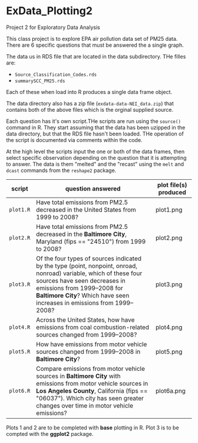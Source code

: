 ExData_Plotting2
================

Project 2 for Exploratory Data Analysis

This class project is to explore EPA air pollution data set of
PM25 data. There are 6 specific questions that must be answered the a
single graph.

The data us in RDS file that are located in the data subdirectory.
THe filles are:

* `Source_Classification_Codes.rds`
* `summarySCC_PM25.rds`

Each of these when load into R produces a single data frame object.

The data directory also has a zip file (`exdata-data-NEI_data.zip`) that contains 
both of the above files which is the orginal supplied source.


Each question has it's own script.THe scripts are run using the `source()` 
command in R. They start assuming that the data has been uzipped in the data 
directory, but that the RDS file hasn't been loaded. THe operation of the script 
is documented via comments within the code.

At the high level the scripts input the one or both of the data frames, then 
select specific observation depending on the question that it is attempting to 
answer. The data is them "melted" and the "recast" using the `melt` and `dcast`
commands from the `reshape2` package.

script | question answered|plot file(s) produced
-------|-------------------|----
`plot1.R` | Have total emissions from PM2.5 decreased in the United States from 1999 to 2008? | plot1.png
`plot2.R` | Have total emissions from PM2.5 decreased in the **Baltimore City**, Maryland (fips == "24510") from 1999 to 2008?|plot2.png
`plot3.R` | Of the four types of sources indicated by the type (point, nonpoint, onroad, nonroad) variable, which of these four sources have seen decreases in emissions from 1999–2008 for **Baltimore City**? Which have seen increases in emissions from 1999–2008?|plot3.png
`plot4.R` | Across the United States, how have emissions from coal combustion-related sources changed from 1999–2008?|plot4.png
`plot5.R` | How have emissions from motor vehicle sources changed from 1999–2008 in **Baltimore City**?|plot5.png
`plot6.R` | Compare emissions from motor vehicle sources in **Baltimore City** with emissions from motor vehicle sources in **Los Angeles County**, California (fips == "06037"). Which city has seen greater changes over time in motor vehicle emissions?|plot6a.png


Plots 1 and 2 are to be completed with **base** plotting in R.
Plot 3 is to be compted with the **ggplot2** package.



